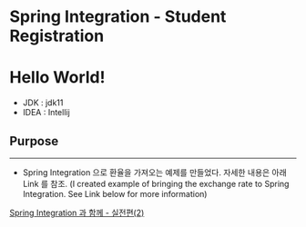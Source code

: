 # Spring Integration - Student Registration

# Hello World!

- JDK : jdk11
- IDEA : Intellij

## Purpose

---

- Spring Integration 으로 환율을 가져오는 예제를 만들었다. 자세한 내용은 아래 Link 를 참조.
(I created example of bringing the exchange rate to Spring Integration. See Link below for more information)

[Spring Integration 과 함께 - 실전편(2)](https://thisandthatit.blogspot.com/2021/02/spring-integration-2.html)
